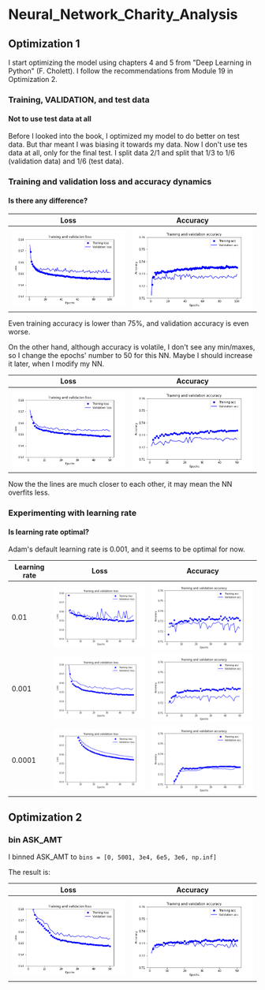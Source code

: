 # Neural_Network_Charity_Analysis

## Optimization 1

I start optimizing the model using chapters 4 and 5 from "Deep Learning in Python" (F. Cholett). I follow the recommendations from Module 19  in Optimization 2.

### Training, VALIDATION, and test data

#### Not to use test data at all

Before I looked into the book, I optimized my model to do better on test data. But thar meant I was biasing it towards my data. Now I don't use tes data at all, only for the final test. I split data 2/1 and split that 1/3 to 1/6 (validation data) and 1/6 (test data).

### Training and validation loss and accuracy dynamics

#### Is there any difference?

Loss|Accuracy
---|---
![](./analysis/loss_01.png)|![](./analysis/acc_01.png)

Even training accuracy is lower than 75%, and validation accuracy is even worse.

On the other hand, although accuracy is volatile, I don't see any min/maxes, so I change the epochs' number to 50 for this NN. Maybe I should increase it later, when I modify my NN.

Loss|Accuracy
---|---
![](./analysis/loss_02.png)|![](./analysis/acc_02.png)

Now the the lines are much closer to each other, it may mean the NN overfits less.

### Experimenting with learning rate

#### Is learning rate optimal?

Adam's default learning rate is 0.001, and it seems to be optimal for now.

Learning rate|Loss|Accuracy
---|---|---
0.01|![](./analysis/loss_03.png)|![](./analysis/acc_03.png)
0.001|![](./analysis/loss_04.png)|![](./analysis/acc_04.png)
0.0001|![](./analysis/loss_05.png)|![](./analysis/acc_05.png)

## Optimization 2

### bin ASK_AMT

I binned ASK_AMT to `bins = [0, 5001, 3e4, 6e5, 3e6, np.inf]`

The result is:

Loss|Accuracy
---|---
![](./analysis/loss_06.png)|![](./analysis/acc_06.png)

